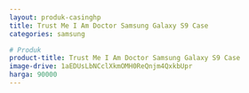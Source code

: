 ```yaml
---
layout: produk-casinghp
title: Trust Me I Am Doctor Samsung Galaxy S9 Case
categories: samsung

# Produk
product-title: Trust Me I Am Doctor Samsung Galaxy S9 Case
image-drive: 1aEDUsLbNCclXkmOMH0ReQnjm4QxkbUpr
harga: 90000
---
```

